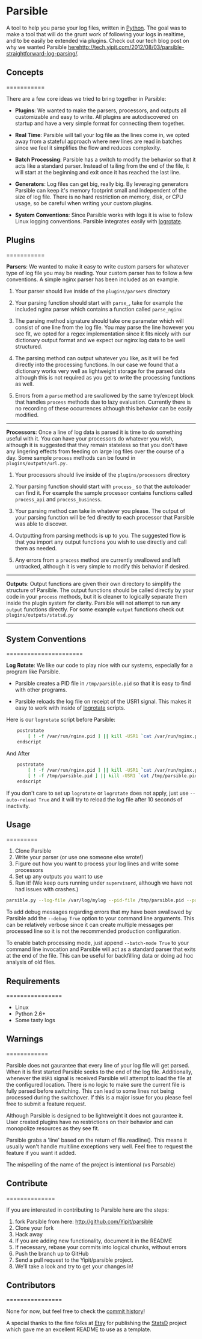 # Parsible

A tool to help you parse your log files, written in [Python](http://http://python.org/).  The goal was to make a tool that will do the grunt work of following your logs in realtime, and to be easily be extended via plugins. Check out our tech blog post on why we wanted Parsible [here]()http://tech.yipit.com/2012/08/03/parsible-straightforward-log-parsing/.


## Concepts
===========

There are a few core ideas we tried to bring together in Parsible:

* **Plugins**:  We wanted to make the parsers, processors, and outputs all customizable and easy to write. All plugins are autodiscovered on startup and have a very simple format for connecting them together.

* **Real Time**: Parsible will tail your log file as the lines come in, we opted away from a stateful approach where new lines are read in batches since we feel it simplifies the flow and reduces complexity.

* **Batch Processing**: Parsible has a switch to modify the behavior so that it acts like a standard parser.  Instead of tailing from the end of the file, it will start at the beginning and exit once it has reached the last line.

* **Generators**:  Log files can get big, really big.  By leveraging generators Parsible can keep it's memory footprint small and independent of the size of log file. There is no hard restriction on memory, disk, or CPU usage, so be careful when writing your custom plugins.

* **System Conventions**: Since Parsible works with logs it is wise to follow Linux logging conventions.  Parsible integrates easily with [logrotate](http://linuxcommand.org/man_pages/logrotate8.html).

## Plugins
===========

**Parsers**: We wanted to make it easy to write custom parsers for whatever type of log file you may be reading.  Your custom parser has to follow a few conventions.  A simple nginx parser has been included as an example.

1. Your parser should live inside of the `plugins/parsers` directory

2. Your parsing function should start with `parse_`, take for example the included nginx parser which contains a function called `parse_nginx`

3. The parsing method signature should take one parameter which will consist of one line from the log file.  You may parse the line however you see fit, we opted for a regex implementation since it fits nicely with our dictionary output format and we expect our nginx log data to be well structured.

4. The parsing method can output whatever you like, as it will be fed directly into the processing functions.  In our case we found that a dictionary works very well as lightweight storage for the parsed data although this is not required as you get to write the processing functions as well.

5. Errors from a `parse` method are swallowed by the same try/except block that handles `process` methods due to lazy evaluation.  Currently there is no recording of these occurrences although this behavior can be easily modified.

***

**Processors**: Once a line of log data is parsed it is time to do something useful with it.  You can have your processors do whatever you wish, although it is suggested that they remain stateless so that you don't have any lingering effects from feeding on large log files over the course of a day. Some sample `process` methods can be found in `plugins/outputs/url.py.`

1. Your processors should live inside of the `plugins/processors` directory

2. Your parsing function should start with `process_` so that the autoloader can find it. For example the sample processor contains  functions called `process_api` and `process_business`.

3. Your parsing method can take in whatever you please.  The output of your parsing function will be fed directly to each processor that Parsible was able to discover.

4. Outputting from parsing methods is up to you.  The suggested flow is that you import any output functions you wish to use directly and call them as needed.

5. Any errors from a `process` method are currently swallowed and left untracked, although it is very simple to modify this behavior if desired.

***

**Outputs**: Output functions are given their own directory to simplify the structure of Parsible.  The output functions should be called directly by your code in your `process` methods, but it is cleaner to logically separate them inside the plugin system for clarity.  Parsible will not attempt to run any `output` functions directly.  For some example `output` functions check out `plugins/outputs/statsd.py`

***

## System Conventions
======================

**Log Rotate**: We like our code to play nice with our systems, especially for a program like Parsible.

* Parsible creates a PID file in `/tmp/parsible.pid` so that it is easy to find with other programs.

* Parsible reloads the log file on receipt of the USR1 signal. This makes it easy to work with inside of [logrotate](http://linuxcommand.org/man_pages/logrotate8.html) scripts.

Here is our `logrotate` script before Parsible:

```bash
    postrotate
        [ ! -f /var/run/nginx.pid ] || kill -USR1 `cat /var/run/nginx.pid`
    endscript
```

And After

```bash
    postrotate
        [ ! -f /var/run/nginx.pid ] || kill -USR1 `cat /var/run/nginx.pid`; \
        [ ! -f /tmp/parsible.pid ] || kill -USR1 `cat /tmp/parsible.pid`
    endscript
```

If you don't care to set up `logrotate` or `logrotate` does not apply, just use `--auto-reload True` and it will try to reload the log file after 10 seconds of inactivity.

## Usage
=========

1. Clone Parsible
2. Write your parser (or use one someone else wrote!)
3. Figure out how you want to process your log lines and write some processors
4. Set up any outputs you want to use
5. Run it! (We keep ours running under `supervisord`, although we have not had issues with crashes.)


```bash
parsible.py --log-file /var/log/mylog --pid-file /tmp/parsible.pid --parser parse_nginx
```

To add debug messages regarding errors that my have been swallowed by Parsible add the `--debug True` option to your command line arguments.  This can be relatively verbose since it can create multiple messages per processed line so it is not the recommended production configuration.

To enable batch processing mode, just append `--batch-mode True` to your command line invocation and Parsible will act as a standard parser that exits at the end of the file.  This can be useful for backfilling data or doing ad hoc analysis of old files.

## Requirements
================

* Linux
* Python 2.6+
* Some tasty logs


## Warnings
============

Parsible does not gaurantee that every line of your log file will get parsed.  When it is first started Parsible seeks to the end of the log file. Additionally, whenever the `USR1` signal is received Parsible will attempt to load the file at the configured location.  There is no logic to make sure the current file is fully parsed before switching. This can lead to some lines not being processed during the switchover.  If this is a major issue for you please feel free to submit a feature request.

Although Parsible is designed to be lightweight it does not gaurantee it.  User created plugins have no restrictions on their behavior and can monopolize resources as they see fit.

Parsible grabs a 'line' based on the return of file.readline().  This means it usually won't handle multiline exceptions very well.  Feel free to request the feature if you want it added.

The mispelling of the name of the project is intentional (vs Parsable)

##  Contribute
==============

If you are interested in contributing to Parsible here are the steps:

1. fork Parsible from here: http://github.com/Yipit/parsible
2. Clone your fork
3. Hack away
4. If you are adding new functionality, document it in the README
5. If necessary, rebase your commits into logical chunks, without errors
6. Push the branch up to GitHub
7. Send a pull request to the Yipit/parsible project.
8. We'll take a look and try to get your changes in!

## Contributors
================

None for now, but feel free to check the [commit history](https://github.com/Yipit/parsible/commits/master)!

A special thanks to the fine folks at [Etsy](http://www.etsy.com) for publishing the [StatsD](http://github.com/etsy/statsd) project which gave me an excellent README to use as a template.


